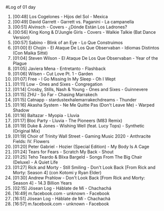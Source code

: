 #Log of 01 day

1. [00:48] Los Cogelones - Hijos del Sol - Mexica
1. [00:49] David Garrett - Garrett vs. Paganini - La campanella
1. [00:51] Alvinsch - Covers - ¿Dónde Están Los Ladrones?
1. [00:56] King Kong & D'Jungle Girls - Covers - Walkie Talkie (Bat Dance Version)
1. [00:57] Sabino - Blink of an Eye - Lo Que Construimos
1. [01:00] El Chojin - El Ataque De Los Que Observaban - Idiomas Distintos (Con Maika Sitté)
1. [01:04] Steven Wilson - El Ataque De Los Que Observaban - Year of the Plague
1. [01:05] Javiera Mena - Entretanto - Flashback
1. [01:06] Wilsen - Cut Love Pt. 1 - Garden
1. [01:07] Free - I Go Missing In My Sleep - Oh I Wept
1. [01:11] Low - Ones and Sixes - Congregation
1. [01:14] Crosby, Stills, Nash & Young - Ones and Sixes - Guinnevere
1. [01:15] ZHU - So Far - Chasing Marrakech
1. [01:15] Catnapp - stardustexhalemarrakechdreams - Thunder
1. [01:16] Akasha System - Ne Me Quitte Pas (Don't Leave Me) - Warped Shadow
1. [01:16] Baltazar - Myopia - Lluvia
1. [01:17] Bloc Party - Lluvia - The Pioneers (M83 Remix)
1. [01:19] Duke & Jones - Wishing Well (feat. Lucy Tops) - Synthetic (Original Mix)
1. [01:19] Choir of Trinity Wall Street - Gaming Music 2020 - Anthracite Fields: IV. Flowers
1. [01:20] Peter Gabriel - Hozier (Special Edition) - My Body Is A Cage
1. [01:24] Tears for Fears - Scratch My Back - Shout
1. [01:25] Teho Teardo & Blixa Bargeld - Songs From The Big Chair (Deluxe) - A Quiet Life
1. [01:27] Rick and Morty - Still Smiling - Don't Look Back [From Rick and Morty: Season 4] (con Kotomi y Ryan Elder)
1. [01:30] Andrew Prahlow - Don't Look Back [From Rick and Morty: Season 4] - 14.3 Billion Years
1. [02:15] Jósean Log - Háblate de Mí - Chachachá
1. [16:49] m.facebook.com - unknown - Facebook
1. [16:51] Jósean Log - Háblate de Mí - Chachachá
1. [16:57] m.facebook.com - unknown - Facebook
